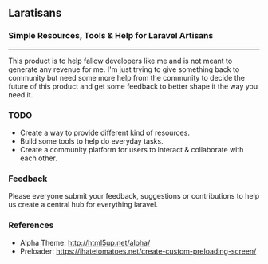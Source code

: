## Laratisans
### Simple Resources, Tools & Help for Laravel Artisans
---

This product is to help fallow developers like me and is not meant to generate any revenue for me. I'm just trying to give something back to community but need some more help from the community to decide the future of this product and get some feedback to better shape it the way you need it. 


### TODO

* Create a way to provide different kind of resources.
* Build some tools to help do everyday tasks.
* Create a community platform for users to interact & collaborate with each other.  


### Feedback

Please everyone submit your feedback, suggestions or contributions to help us create a central hub for everything laravel.



### References
* Alpha Theme: http://html5up.net/alpha/
* Preloader: https://ihatetomatoes.net/create-custom-preloading-screen/

